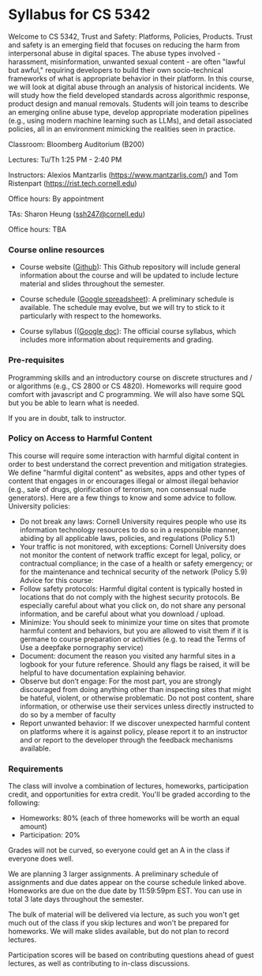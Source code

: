 # Syllabus for CS 5342

Welcome to CS 5342, Trust and Safety: Platforms, Policies, Products.  Trust and
safety is an emerging field that focuses on reducing the harm from interpersonal
abuse in digital spaces.  The abuse types involved - harassment, misinformation,
unwanted sexual content - are often "lawful but awful," requiring developers to
build their own socio-technical frameworks of what is appropriate behavior in
their platform.  In this course, we will look at digital abuse through an
analysis of historical incidents. We will study how the field developed
standards across algorithmic response, product design and manual removals.
Students will join teams to describe an emerging online abuse type, develop
appropriate moderation pipelines (e.g., using modern machine learning such as
LLMs), and detail associated policies, all in an environment mimicking the
realities seen in practice.


Classroom: Bloomberg Auditorium (B200) 

Lectures: Tu/Th 1:25 PM - 2:40 PM

Instructors: Alexios Mantzarlis (https://www.mantzarlis.com/) and Tom Ristenpart (https://rist.tech.cornell.edu)

Office hours: By appointment

TAs: Sharon Heung (ssh247@cornell.edu)

Office hours: TBA


### Course online resources

* Course website ([Github](https://github.com/tomrist/cs5342-fall2025)): This Github repository will include general information about the course and will be updated to include lecture material and slides throughout the semester.

* Course schedule ([Google spreadsheet](https://docs.google.com/spreadsheets/d/1mrZBajxnAd-2T20SQ8vEQPFe_OfJxgf3SHRs_5uJePU/edit?usp=sharing)): A preliminary schedule is available. The schedule may evolve, but we will try to stick to it particularly with respect to the homeworks.

* Course syllabus (([Google doc](https://docs.google.com/document/d/1xMR6BffgcEUlzhJFIipahGYKin4TxQrz-sS5iJycT0Q/edit?usp=sharing)): The official course syllabus, which includes more information about requirements and grading.



### Pre-requisites

Programming skills and an introductory course on discrete structures and / or algorithms (e.g., CS 2800 or CS 4820). 
Homeworks will require good comfort with javascript and C programming. We will
also have some SQL but you be able to learn what is needed. 

If you are in doubt, talk to instructor.


### Policy on Access to Harmful Content

This course will require some interaction with harmful digital content in order
to best understand the correct prevention and mitigation strategies.  We define
"harmful digital content" as websites, apps and other types of content that
engages in or encourages illegal or almost illegal behavior (e.g., sale of drugs,
glorification of terrorism, non consensual nude generators).  Here are a few
things to know and some advice to follow. University policies:
 
* Do not break any laws: Cornell University requires people who use its information technology resources to do so in a responsible manner, abiding by all applicable laws, policies, and regulations (Policy 5.1)
* Your traffic is not monitored, with exceptions: Cornell University does not monitor the content of network traffic except for legal, policy, or contractual compliance; in the case of a health or safety emergency; or for the maintenance and technical security of the network (Policy 5.9)
Advice for this course:
* Follow safety protocols: Harmful digital content is typically hosted in locations
that do not comply with the highest security protocols. Be especially careful about what you click on, do not share any personal information, and be careful about what you download / upload.
* Minimize: You should seek to minimize your time on sites that promote harmful content and behaviors, but you are allowed to visit them if it is germane to course preparation or activities (e.g. to read the Terms of Use a deepfake pornography service)
* Document: document the reason you visited any harmful sites in a logbook for your future reference. Should any flags be raised, it will be helpful to have documentation explaining behavior.
* Observe but don’t engage: For the most part, you are strongly discouraged from doing anything other than inspecting sites that might be hateful, violent, or otherwise problematic. Do not post content, share information, or otherwise use their services unless directly instructed to do so by a member of faculty
* Report unwanted behavior: If we discover unexpected harmful content on platforms where it is against policy, please report it to an instructor and or report to the developer through the feedback mechanisms available.


### Requirements

The class will involve a combination of lectures, homeworks, participation
credit, and opportunities for extra credit. You'll be graded according to the following:

* Homeworks:  80% (each of three homeworks will be worth an equal amount)
* Participation:  20% 

Grades will not be curved, so everyone could get an A in the class if
everyone does well. 

We are planning 3 larger assignments. A preliminary schedule of assignments and
due dates appear on the course schedule linked above.  Homeworks are due on the
due date by 11:59:59pm EST. You can use in total 3 late days throughout the
semester. 

The bulk of material will be delivered via lecture, as such you won't get much
out of the class if you skip lectures and won't be prepared for homeworks. We
will make slides available, but do not plan to record lectures.  

Participation scores will be based on contributing questions ahead of guest
lectures, as well as contributing to in-class discussions. 





